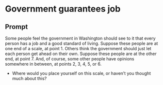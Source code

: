 # Government guarantees job

## Prompt
Some people feel the government in Washington should see to it that
every person has a job and a good standard of living. Suppose these
people are at one end of a scale, at point 1.
Others think the government should just let each person get ahead
on their own. Suppose these people are at the other end, at point 7.
And, of course, some other people have opinions somewhere in
between, at points 2, 3, 4, 5, or 6.
- Where would you place yourself on this scale, or haven’t you thought much about this?

